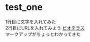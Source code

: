 # test_one
1行目に文字を入れてみた
<br>
2行目にURLを入れてみよう
[ビオテラス](https://www.wuc-karate2018.jp/)
<br>
マークアップがちょっとわかってきた
